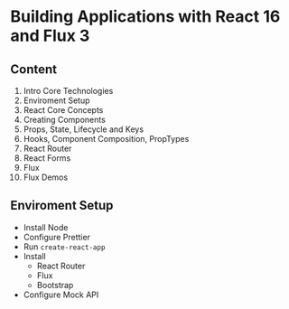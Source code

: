 # Building Applications with React 16 and Flux 3

## Content
1. Intro Core Technologies
2. Enviroment Setup
3. React Core Concepts
4. Creating Components
5. Props, State, Lifecycle and Keys
6. Hooks, Component Composition, PropTypes
7. React Router
8. React Forms
9. Flux
10. Flux Demos

## Enviroment Setup
- Install Node
- Configure Prettier
- Run `create-react-app`
- Install
  - React Router
  - Flux
  - Bootstrap
- Configure Mock API